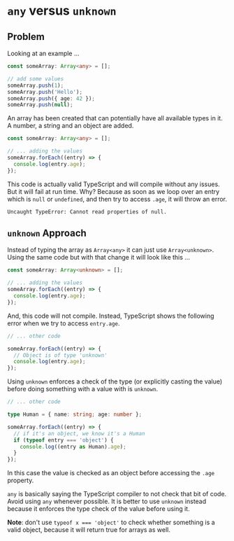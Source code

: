 # `any` versus `unknown`

## Problem

Looking at an example ...

```typescript
const someArray: Array<any> = [];

// add some values
someArray.push(1);
someArray.push('Hello');
someArray.push({ age: 42 });
someArray.push(null);
```

An array has been created that can potentially have all available types in it. A number, a string and an object are added.

```typescript
const someArray: Array<any> = [];

// ... adding the values
someArray.forEach((entry) => {
  console.log(entry.age);
});
```
This code is actually valid TypeScript and will compile without any issues. But it will fail at run time. Why? Because as soon as we loop over an entry which is `null` or `undefined`, and then try to access `.age`, it will throw an error.

```script
Uncaught TypeError: Cannot read properties of null.
```

## `unknown` Approach

Instead of typing the array as `Array<any>` it can just use `Array<unknown>`. Using the same code but with that change it will look like this ...

```typescript
const someArray: Array<unknown> = [];

// ... adding the values
someArray.forEach((entry) => {
  console.log(entry.age);
});
```

And, this code will not compile. Instead, TypeScript shows the following error when we try to access `entry.age`.

```typescript
// ... other code

someArray.forEach((entry) => {
  // Object is of type 'unknown'
  console.log(entry.age);
});
```

Using `unknown` enforces a check of the type (or explicitly casting the value) before doing something with a value with is `unknown`.

```typescript
// ... other code

type Human = { name: string; age: number };

someArray.forEach((entry) => {
  // if it's an object, we know it's a Human
  if (typeof entry === 'object') {
    console.log((entry as Human).age);
  }
});
```

In this case the value is checked as an object before accessing the `.age` property.

`any` is basically saying the TypeScript compiler to not check that bit of code. Avoid using `any` whenever possible.  It is better to use `unknown` instead because it enforces the type check of the value before using it.

**Note**: don't use `typeof x === 'object'` to check whether something is a valid object, because it will return true for arrays as well.
